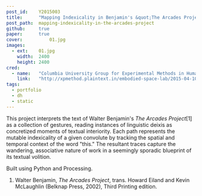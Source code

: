 ```yaml
---
post_id:    Y2015003
title:      "Mapping Indexicality in Benjamin's &quot;The Arcades Project&quot;"
post_path:  mapping-indexicality-in-the-arcades-project
github:     true
paper:      true
cover:			01.jpg
images:     
  - ext:    01.jpg
    width:  2400
    height: 2400
cred:
  - name:   "Columbia University Group for Experimental Methods in Humanistic Research"
    link:   "http://xpmethod.plaintext.in/embodied-space-lab/2015-04-10-mapping-indexality.html"
tags:
  - portfolio
  - dh
  - static
---
```

This project interprets the text of Walter Benjamin's _The Arcades Project_[1] as a collection of gestures, reading instances of linguistic deixis as concretized moments of textual interiority. Each path represents the mutable indexicality of a given convolute by tracking the spatial and temporal context of the word "this." The resultant traces capture the wandering, associative nature of work in a seemingly sporadic blueprint of its textual volition. 

Built using Python and Processing. 

1. Walter Benjamin, _The Arcades Project_, trans. Howard Eiland and Kevin McLaughlin (Belknap Press, 2002), Third Printing edition.